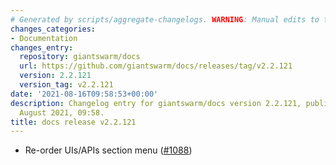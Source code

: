 ```yaml
---
# Generated by scripts/aggregate-changelogs. WARNING: Manual edits to this files will be overwritten.
changes_categories:
- Documentation
changes_entry:
  repository: giantswarm/docs
  url: https://github.com/giantswarm/docs/releases/tag/v2.2.121
  version: 2.2.121
  version_tag: v2.2.121
date: '2021-08-16T09:58:53+00:00'
description: Changelog entry for giantswarm/docs version 2.2.121, published on 16
  August 2021, 09:58.
title: docs release v2.2.121
---
```


- Re-order UIs/APIs section menu ([#1088](https://github.com/giantswarm/docs/pull/1088))
